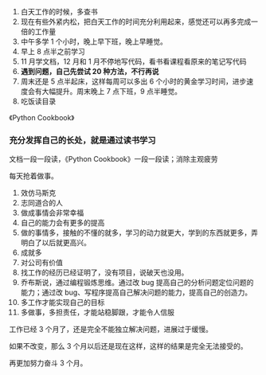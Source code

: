 
1. 白天工作的时候，多查书  
2. 现在有些外紧内松，把白天工作的时间充分利用起来，感觉还可以再多完成一倍的工作量
3. 中午多学 1 个小时，晚上早下班，晚上早睡觉。
4. 早上 8 点半之前学习  
5. 11 月学文档，12 月和 1 月不停地写代码，看书看课程看原来的笔记写代码    
6. **遇到问题，自己先尝试 20 种方法，不行再说**  
7. 周末还是 5 点半起床，这样每周可以多出 6 个小时的黄金学习时间，进步速度会有大幅提升。周末晚上 7 点下班，9 点半睡觉。  
8. 吃饭读目录  


《Python Cookbook》

### 充分发挥自己的长处，就是通过读书学习  

文档一段一段读，《Python Cookbook》一段一段读；消除主观疲劳  

每天抢着做事。  
1. 效仿马斯克
2. 志同道合的人
3. 做成事情会非常幸福
4. 自己的能力会有更多的提高 
5. 做的事情多，接触的不懂的就多，学习的动力就更大，学到的东西就更多，弄明白了以后就更高兴。
6. 成就多
7. 对公司有价值  
8. 找工作的经历已经证明了，没有项目，说破天也没用。  
9. 乔布斯说，通过编程锻炼思维。通过改 bug 提高自己的分析问题定位问题的能力；通过改 bug、写程序提高自己解决问题的能力，提高自己的创造力。  
10. 多工作才能实现自己的目标
11. 多做事，多担责任，才能站稳脚跟，才能令人信服  


工作已经 3 个月了，还是完全不能独立解决问题，进展过于缓慢。  

如果不改变，那么 3 个月以后还是现在这样，这样的结果是完全无法接受的。  

再更加努力奋斗 3 个月。  



